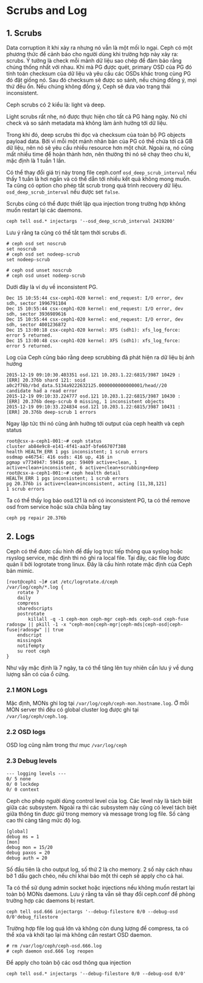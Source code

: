 # Scrubs and Log

## 1. Scrubs

Data corruption ít khi xảy ra nhưng nó vẫn là một mối lo ngại. Ceph có một phương thức để cảnh báo cho người dùng khi trường hợp này xảy ra: scrubs. Ý tưởng là check mỗi mảnh dữ liệu sao chép để đảm bảo rằng chúng thống nhất với nhau.  Khi mà PG được quét, primary OSD của PG đó  tính toán checksum của dữ liệu và yêu cầu các OSDs khác trong cùng PG đó đặt giống nó. Sau đó checksum sẽ được so sánh, nếu chúng đồng ý, mọi thứ đều ổn. Nếu chúng không đồng ý, Ceph sẽ đưa vào trạng thái inconsistent.

Ceph scrubs có 2 kiểu là: light và deep.

Light scrubs rất nhẹ, nó được thực hiện cho tất cả PG hàng ngày. Nó chỉ check và so sánh metadata mà không làm ảnh hưởng tới dữ liệu.

Trong khi đó, deep scrubs thì đọc và checksum của toàn bộ PG objects payload data. Bởi vì mỗi một mảnh nhân bản của PG có thể chứa tới cả GB dữ liệu, nên nó sẽ yêu cầu nhiều resource hơn một chút. Ngoài ra, nó cũng mất nhiều time để hoàn thành hơn, nên thường thì nó sẽ chạy theo chu kì, mặc định là 1 tuần 1 lần.

Có thể thay đổi giá trị này trong file ceph.conf `osd_deep_scrub_interval` nếu thấy 1 tuần là hơi ngắn và có thể dẫn tới nhiều kết quả không mong muốn. Ta cũng có option cho phép tắt scrub trong quá trình recovery dữ liệu. `osd_deep_scrub_interval` nếu được set `false`.

Scrubs cũng có thể được thiết lập qua injection trong trường hợp không muốn restart lại các daemons.

`ceph tell osd.* injectargs '--osd_deep_scrub_interval 2419200'`

Lưu ý rằng ta cũng có thể tắt tạm thời scrubs đi.

```
# ceph osd set noscrub
set noscrub
# ceph osd set nodeep-scrub
set nodeep-scrub

# ceph osd unset noscrub
# ceph osd unset nodeep-scrub
```

Dưới đây là ví dụ về inconsistent PG.

```
Dec 15 10:55:44 csx-ceph1-020 kernel: end_request: I/O error, dev
sdh, sector 1996791104
Dec 15 10:55:44 csx-ceph1-020 kernel: end_request: I/O error, dev
sdh, sector 3936989616
Dec 15 10:55:44 csx-ceph1-020 kernel: end_request: I/O error, dev
sdh, sector 4001236872
Dec 15 13:00:18 csx-ceph1-020 kernel: XFS (sdh1): xfs_log_force:
error 5 returned.
Dec 15 13:00:48 csx-ceph1-020 kernel: XFS (sdh1): xfs_log_force:
error 5 returned.
```

Log của Ceph cũng báo rằng deep scrubbing đã phát hiện ra dữ liệu bị ảnh hưởng

```
2015-12-19 09:10:30.403351 osd.121 10.203.1.22:6815/3987 10429 :
[ERR] 20.376b shard 121: soid
a0c2f76b/rbd_data.5134a9222632125.0000000000000001/head//20
candidate had a read error
2015-12-19 09:10:33.224777 osd.121 10.203.1.22:6815/3987 10430 :
[ERR] 20.376b deep-scrub 0 missing, 1 inconsistent objects
2015-12-19 09:10:33.224834 osd.121 10.203.1.22:6815/3987 10431 :
[ERR] 20.376b deep-scrub 1 errors
```

Ngay lập tức thì nó cũng ảnh hưởng tới output của ceph health và ceph status

```
root@csx-a-ceph1-001:~# ceph status
cluster ab84e9c8-e141-4f41-aa3f-bfe66707f388
health HEALTH_ERR 1 pgs inconsistent; 1 scrub errors
osdmap e46754: 416 osds: 416 up, 416 in
pgmap v7734947: 59416 pgs: 59409 active+clean, 1
active+clean+inconsistent, 6 active+clean+scrubbing+deep
root@csx-a-ceph1-001:~# ceph health detail
HEALTH_ERR 1 pgs inconsistent; 1 scrub errors
pg 20.376b is active+clean+inconsistent, acting [11,38,121]
1 scrub errors
```

Ta có thể thấy log báo osd.121 là nơi có inconsistent PG, ta có thể remove osd from service hoặc sửa chữa bằng tay

`ceph pg repair 20.376b`

## 2. Logs

Ceph có thể được cấu hình để đẩy log trực tiếp thông qua syslog hoặc rsyslog service, mặc định thì nó ghi ra local file. Tại đây, các file log được quản lí bởi logrotate trong linux. Đây là cấu hình rotate mặc định của Ceph bản mimic.

```
[root@ceph1 ~]# cat /etc/logrotate.d/ceph
/var/log/ceph/*.log {
    rotate 7
    daily
    compress
    sharedscripts
    postrotate
        killall -q -1 ceph-mon ceph-mgr ceph-mds ceph-osd ceph-fuse radosgw || pkill -1 -x "ceph-mon|ceph-mgr|ceph-mds|ceph-osd|ceph-fuse|radosgw" || true
    endscript
    missingok
    notifempty
    su root ceph
}
```

Như vậy mặc định là 7 ngày, ta có thể tăng lên tuy nhiên cần lưu ý về dung lượng sẵn có của ổ cứng.

### 2.1 MON Logs

Mặc định, MONs ghi log tại `/var/log/ceph/ceph-mon.hostname.log`. Ở mỗi MON server thì đều có global cluster log được ghi tại `/var/log/ceph/ceph.log`.

### 2.2 OSD logs

OSD log cũng nằm trong thư mục `/var/log/ceph`

### 2.3 Debug levels

```
--- logging levels ---
0/ 5 none
0/ 0 lockdep
0/ 0 context
```

Ceph cho phép người dùng control level của log. Các level này là tách biệt giữa các subsystem. Ngoài ra thì các subsystem này cũng có level tách biệt giữa thông tin được giữ trong memory và message trong log file. Số càng cao thì càng tăng mức độ log.

```
[global]
debug ms = 1
[mon]
debug mon = 15/20
debug paxos = 20
debug auth = 20
```

Số đầu tiên là cho output log, số thứ 2 là cho memory. 2 số này cách nhau bở 1 dấu gạch chéo, nếu chỉ khai báo một thì ceph sẽ apply cho cả hai.

Ta có thể sử dụng admin socket hoặc injections nếu không muốn restart lại toàn bộ MONs daemons. Lưu ý rằng ta vẫn sẽ thay đổi ceph.conf để phòng trường hợp các daemons bị restart.

`ceph tell osd.666 injectargs '--debug-filestore 0/0 --debug-osd 0/0'debug_filestore`

Trường hợp file log quá lớn và không còn dung lượng để compress, ta có thể xóa và khởi tạo lại mà không cần restart OSD daemon.

```
# rm /var/log/ceph/ceph-osd.666.log
# ceph daemon osd.666 log reopen
```

Để apply cho toàn bộ các osd thông qua injection

```
ceph tell osd.* injectargs '--debug-filestore 0/0 --debug-osd 0/0'
```
